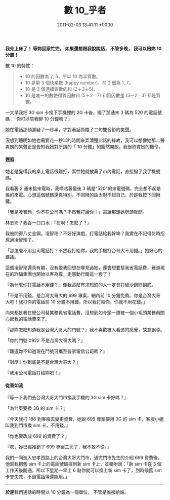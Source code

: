 ﻿---
layout: post
title: 數 10_乎者
date: 2011-02-03 13:41:11 +0000
category: 說
tags: [數, 看護]
---


**我先上床了！
等妳回家忙完，
如果還想跟我說說話，
不管多晚，
我可以陪妳 10 分鐘！**

數 10 的特性：
>- 10 的因數為 2, 5，所以 10 為半質數。
>- 10 是第 3 個快樂數 (happy number)。前 2 個為 1, 7。
>- 10 是 3 個連續質數的和 (2＋3＋5)。
>- 10 是唯一的數使得質因數和 (5＋2＝7) 和質因數差 (5－2＝3) 都是質數。

<!--more-->

一大早我把 3G sim 卡換下手機裡的 2G 卡後，撥了那通末 3 碼為 520 的電話號碼：「你可以陪我聊 10 分鐘嗎？」

她在電話那頭遲疑了一秒半，才對著話筒餵了二句雙音節的笑聲。

沒想到聰明如她也需要花一秒半的時間來弄清楚此話的緣故，我可以想像她那二聲爽朗的笑聲正是告知我她對所謂的「 10 分鐘」的豁然開朗。我很欣賞她的機伶。


#### 邂逅

她老是覺得我的桌上電話很難打，索性她就放棄了市內電話，直接撥了我手機號碼。

我看著 2 通未接來電時，我嘀咕著最後 3 碼是"520"的來電號碼，完全想不起是誰的來電。心想這個號碼還真特別，不回撥的話太對不起自己，於是我按下回撥鍵。

「我是凌智玲，你不在公司嗎？不然我打給你！」電話那頭她劈頭就問。

林志玲？我吞一口口水：『在啊！怎麼了？』

我被問得八丈金鋼。凌智玲？不好好演戲，打電話給我幹嘛？我實在不記得何時招惹過凌智玲了。

「那怎麼不用公司電話打？不然我打給你，我的手機打台哥大不用錢。」她好心的建議。

這個凌智玲還真有趣，沒有要我回想在哪見過她，還會想要幫我省電話費，難道現在的詐騙集團也開始以客為尊，走感動行銷這一套了！

『為什麼你打電話不用錢？』像我這麼有求知慾的人一定會打破沙鍋問到底。

「不是不用錢，是台灣大哥大的 699 專案，網內前 10 分鐘免費。你是台灣大哥大吧！我打你的電話前 10 分鐘不用錢，所以我打給你，你就不用花錢。」

向來都是我在總公司替業務員省電話費，沒想到如今頭一遭被一個小毛頭業務員關心起我的電話費來了。

『那妳怎麼知道我是台灣大哥大的門號？』我不喜歡被人看透的感覺，故意誤導。

「你的門號 0922 不是台灣大哥大嗎？」

『難道妳不知道現在門號可攜至各家電信公司嗎？』

「對厚！你到底是不是台灣大哥大？」

『我用公司電話打給妳吧！』


#### 從善如流

『等一下我們去台灣大哥大門市換我手機的 3G sim 卡好嗎？』

「為什麼要換 3G 的 sim 卡？」

『今天我打 188 到客服去變更資費，她說 699 專案要用 3G 的 sim 卡，客服小姐叫我到門市換 sim 卡，不用錢。』

「你也要改成 699 的資費了？」

『嗯，妳已經推銷了 699 專案三次了，我不敢不從。』

我們一同進入忠孝西路上的台灣大哥大門市，通完門市先生的介紹 699 資費後，他幫我把舊 sim 卡上的電話號碼摳到新 sim 卡上，並囑咐說：「新 sim 卡在 3 個工作天後開通，所以下星期一早上 6 點你就可以換上新 sim 卡了，到時候舊 sim 卡會失效，不過電話簿還能用。」


***

**於是**我們通話的時間以 10 分鐘為一個單位，
不管是誰撥給誰。